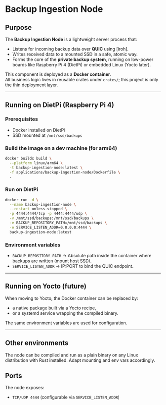 # Backup Ingestion Node

## Purpose

The **Backup Ingestion Node** is a lightweight server process that:

- Listens for incoming backup data over **QUIC** using [iroh].
- Writes received data to a mounted SSD in a safe, atomic way.
- Forms the core of the **private backup system**, running on low-power boards like Raspberry Pi 4 (DietPi) or embedded Linux (Yocto later).

This component is deployed as a **Docker container**.  
All business logic lives in reusable crates under `crates/`; this project is only the thin deployment layer.

---

## Running on DietPi (Raspberry Pi 4)

### Prerequisites

- Docker installed on DietPi
- SSD mounted at `/mnt/ssd/backups`

### Build the image on a dev machine (for arm64)

```bash
docker buildx build \
  --platform linux/arm64 \
  -t backup-ingestion-node:latest \
  -f applications/backup-ingestion-node/Dockerfile \
  .
```

### Run on DietPi

```bash
docker run -d \
  --name backup-ingestion-node \
  --restart unless-stopped \
  -p 4444:4444/tcp -p 4444:4444/udp \
  -v /mnt/ssd/backups:/mnt/ssd/backups \
  -e BACKUP_REPOSITORY_PATH=/mnt/ssd/backups \
  -e SERVICE_LISTEN_ADDR=0.0.0.0:4444 \
  backup-ingestion-node:latest
```

### Environment variables

- `BACKUP_REPOSITORY_PATH` → Absolute path inside the container where backups are written (mount host SSD).
- `SERVICE_LISTEN_ADDR` → IP:PORT to bind the QUIC endpoint.

---

## Running on Yocto (future)

When moving to Yocto, the Docker container can be replaced by:

- a native package built via a Yocto recipe,
- or a systemd service wrapping the compiled binary.

The same environment variables are used for configuration.

---

## Other environments

The node can be compiled and run as a plain binary on any Linux distribution with Rust installed.
Adapt mounting and env vars accordingly.

## Ports

The node exposes:

- `TCP/UDP 4444` (configurable via `SERVICE_LISTEN_ADDR`)
